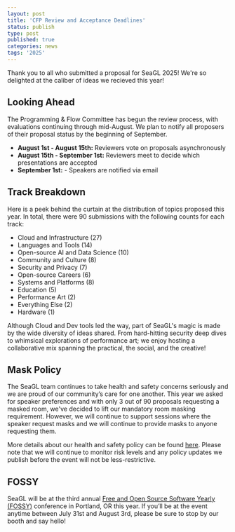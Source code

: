 ```yaml
---
layout: post
title: 'CFP Review and Acceptance Deadlines'
status: publish
type: post
published: true
categories: news
tags: '2025'
---
```


Thank you to all who submitted a proposal for SeaGL 2025!  We're so delighted at the caliber of ideas we recieved this year!

## Looking Ahead

The Programming & Flow Committee has begun the review process, with evaluations continuing through mid-August.  We plan to notify all proposers of their proposal status by the beginning of September.

- **August 1st - August 15th:** Reviewers vote on proposals asynchronously
- **August 15th - September 1st:** Reviewers meet to decide which presentations are accepted
- **September 1st:** - Speakers are notified via email

## Track Breakdown

Here is a peek behind the curtain at the distribution of topics proposed this year.  In total, there were 90 submissions with the following counts for each track:

* Cloud and Infrastructure (27)
* Languages and Tools (14)
* Open-source AI and Data Science (10)
* Community and Culture (8)
* Security and Privacy (7)
* Open-source Careers (6)
* Systems and Platforms (8)
* Education (5)
* Performance Art (2)
* Everything Else (2)
* Hardware (1)

Although Cloud and Dev tools led the way, part of SeaGL's magic is made by the wide diversity of ideas shared.  From hard-hitting security deep dives to whimsical explorations of performance art; we enjoy hosting a collaborative mix spanning the practical, the social, and the creative!

## Mask Policy

The SeaGL team continues to take health and safety concerns seriously and we are proud of our community’s care for one another.  This year we asked for speaker preferences and with only 3 out of 90 proposals requesting a masked room, we've decided to lift our mandatory room masking requirement.  However, we will continue to support sessions where the speaker request masks and we will continue to provide masks to anyone requesting them.

More details about our health and safety policy can be found [here](https://seagl.org/health_and_safety_policy).  Please note that we will continue to monitor risk levels and any policy updates we publish before the event will not be less-restrictive.

## FOSSY

SeaGL will be at the third annual [Free and Open Source Software Yearly (FOSSY)](https://2025.fossy.us/) conference in Portland, OR this year.  If you’ll be at the event anytime between July 31st and August 3rd, please be sure to stop by our booth and say hello!
